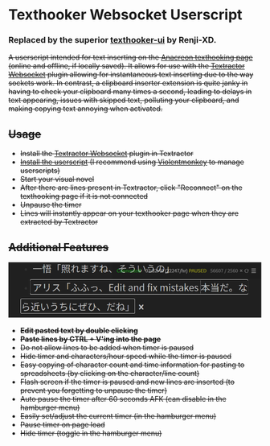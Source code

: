# Texthooker Websocket Userscript

### Replaced by the superior [texthooker-ui](https://github.com/Renji-XD/texthooker-ui) by Renji-XD.

~~A userscript intended for text inserting on the [Anacreon texthooking page](https://anacreondjt.gitlab.io/texthooker.html) (online and offline, if locally saved). It allows for use with the [Textractor Websocket](https://github.com/sadolit/textractor-websocket) plugin allowing for instantaneous text inserting due to the way sockets work. In contrast, a clipboard inserter extension is quite janky in having to check your clipboard many times a second, leading to delays in text appearing, issues with skipped text, polluting your clipboard, and making copying text annoying when activated.~~

## ~~Usage~~

- ~~Install the [Textractor Websocket](https://github.com/sadolit/textractor-websocket) plugin in Textractor~~
- ~~[Install the userscript](https://github.com/MarvNC/texthooker-websocket/raw/master/texthooker.user.js) (I recommend using [Violentmonkey](https://violentmonkey.github.io/) to manage userscripts)~~
- ~~Start your visual novel~~
- ~~After there are lines present in Textractor, click "Reconnect" on the texthooking page if it is not connected~~
- ~~Unpause the timer~~
- ~~Lines will instantly appear on your texthooker page when they are extracted by Textractor~~

## ~~Additional Features~~

![](images/chrome_Clipboard_Insertion_Page_-_Anacreon_Edition_-_http_2022-11-22_13-14-29.png)

- ~~**Edit pasted text by double clicking**~~
- ~~**Paste lines by CTRL + V'ing into the page**~~
- ~~Do not allow lines to be added when timer is paused~~
- ~~Hide timer and characters/hour speed while the timer is paused~~
- ~~Easy copying of character count and time information for pasting to spreadsheets (by clicking on the character/line count)~~
- ~~Flash screen if the timer is paused and new lines are inserted (to prevent you forgetting to unpause the timer)~~
- ~~Auto pause the timer after 60 seconds AFK (can disable in the hamburger menu)~~
- ~~Easily set/adjust the current timer (in the hamburger menu)~~
- ~~Pause timer on page load~~
- ~~Hide timer (toggle in the hamburger menu)~~
